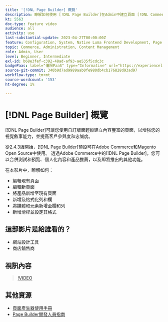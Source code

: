 ```yaml
---
title: '[!DNL Page Builder] 概覽'
description: 瞭解如何使用 [!DNL Page Builder]在Admin中建立頁面 [!DNL Commerce] 存放頁面。
kt: 5563
doc-type: feature video
audience: all
activity: use
last-substantial-update: 2023-04-27T00:00:00Z
feature: Configuration, System, Native Luma Frontend Development, Page Content
topic: Commerce, Administration, Content Management
role: Admin, User
level: Beginner, Intermediate
exl-id: b68e3fef-c392-48ad-af93-ae535f5cdc3c
badgePaas: label="僅限PaaS" type="Informative" url="https://experienceleague.adobe.com/en/docs/commerce/user-guides/product-solutions" tooltip="僅適用於雲端專案(Adobe管理的PaaS基礎結構)和內部部署專案的Adobe Commerce 。"
source-git-commit: 340b9d7ad9989aab0fe980db4cb176828d93ad97
workflow-type: tm+mt
source-wordcount: '153'
ht-degree: 1%

---
```


# [!DNL Page Builder] 概覽

[!DNL Page Builder]可讓您使用自訂版面輕鬆建立內容豐富的頁面，以增強您的視覺敘事能力，並提高客戶參與度和忠誠度。

從2.4.3版開始，[!DNL Page Builder]預設可在Adobe Commerce和Magento Open Source中使用。 透過Adobe Commerce中的[!DNL Page Builder]，您可以合併測試和預覽、個人化內容和產品推薦，以及即將推出的其他功能。

在本影片中，瞭解如何：

- 編輯現有頁面
- 編輯新頁面
- 將產品新增至現有頁面
- 新增及格式化列和欄
- 將媒體和元素新增至欄和列
- 新增滑桿並設定其格式

## 這部影片是給誰看的？

- 網站設計工具
- 商店銷售商

## 視訊內容

>[!VIDEO](https://video.tv.adobe.com/v/343781?quality=12&learn=on)

## 其他資源

- [頁面產生器使用手冊](https://experienceleague.adobe.com/docs/commerce-admin/page-builder/guide-overview.html)
- [Page Builder開發人員指南](https://developer.adobe.com/commerce/frontend-core/page-builder/)
